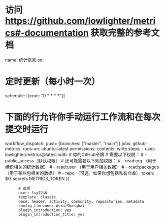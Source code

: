 # 访问 https://github.com/lowlighter/metrics#-documentation 获取完整的参考文档
name: 统计信息
on:
  # 定时更新（每小时一次）
  schedule: [{cron: "0 * * * *"}]
  # 下面的行允许你手动运行工作流和在每次提交时运行
  workflow_dispatch:
  push: {branches: ["master", "main"]}
jobs:
  github-metrics:
    runs-on: ubuntu-latest
    permissions:
      contents: write
    steps:
      - uses: lowlighter/metrics@latest
        with:
          # 你的GitHub令牌
          # 需要以下权限：
          #  - public_access（默认权限）
          # 还可能需要以下附加权限：
          #  - read:org      （用于组织相关的统计数据）
          #  - read:user     （用于用户相关数据）
          #  - read:packages （用于某些包相关的数据）
          #  - repo          （可选，如果你想包括私有仓库）
          token: ${{ secrets.METRICS_TOKEN }}

          # 选项
          user: lsy2246
          template: classic
          base: header, activity, community, repositories, metadata
          config_timezone: Asia/Shanghai
          plugin_introduction: yes
          plugin_introduction_title: yes
